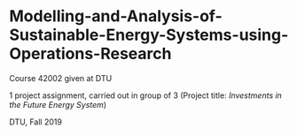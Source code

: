 # Modelling-and-Analysis-of-Sustainable-Energy-Systems-using-Operations-Research
Course 42002 given at DTU

1 project assignment, carried out in group of 3 (Project title: *Investments in the Future Energy System*)

DTU, Fall 2019
